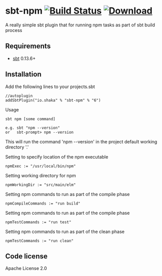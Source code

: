 sbt-npm  [![Build Status](https://travis-ci.org/timt/sbt-npm.png?branch=master)](https://travis-ci.org/timt/sbt-npm) [ ![Download](https://api.bintray.com/packages/timt/repo/sbt-npm/images/download.png) ](https://bintray.com/timt/repo/sbt-npm/_latestVersion)
===========================================================================================================================================================================================================================================================================================
A really simple sbt plugin that for running npm tasks as part of sbt build process

Requirements
------------

* [sbt](http://www.scala-sbt.org/0.13/docs/index.html)  0.13.6+

Installation
------------

Add the following lines to your projects.sbt

    //autoplugin
    addSbtPlugin("io.shaka" % "sbt-npm" % "6")

Usage

    sbt npm [some command]

    e.g. sbt "npm --version"
    or   sbt-prompt> npm --version
    
This will run the command 'npm --version' in the project default working directory '.'

Setting to specify location of the npm executable
    
    npmExec := "/usr/local/bin/npm"

Setting working directory for npm
    
    npmWorkingDir := "src/main/elm"

Setting npm commands to run as part of the compile phase
    
    npmCompileCommands := "run build"

Setting npm commands to run as part of the compile phase
    
    npmTestCommands := "run test"

Setting npm commands to run as part of the clean phase
    
    npmTestCommands := "run clean"

Code license
------------
Apache License 2.0
